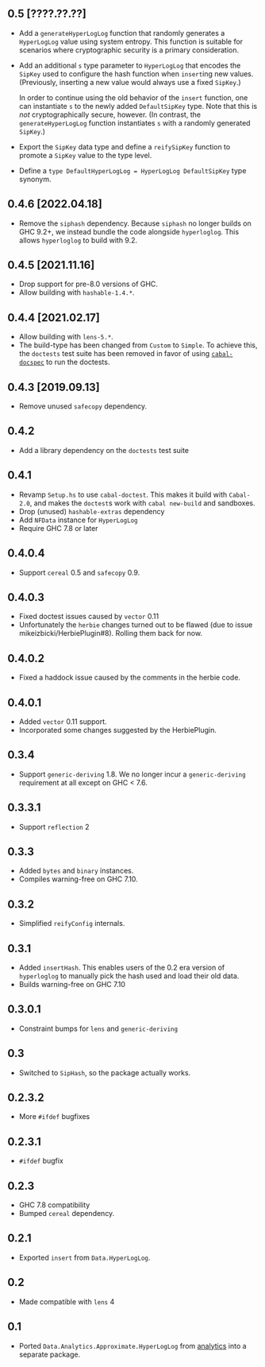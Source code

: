 0.5 [????.??.??]
----------------
* Add a `generateHyperLogLog` function that randomly generates a `HyperLogLog`
  value using system entropy. This function is suitable for scenarios where
  cryptographic security is a primary consideration.
* Add an additional `s` type parameter to `HyperLogLog` that encodes the
  `SipKey` used to configure the hash function when `insert`ing new values.
  (Previously, inserting a new value would always use a fixed `SipKey`.)

  In order to continue using the old behavior of the `insert` function, one
  can instantiate `s` to the newly added `DefaultSipKey` type. Note that this
  is *not* cryptographically secure, however. (In contrast, the
  `generateHyperLogLog` function instantiates `s` with a randomly generated
  `SipKey`.)
* Export the `SipKey` data type and define a `reifySipKey` function to promote
  a `SipKey` value to the type level.
* Define a `type DefaultHyperLogLog = HyperLogLog DefaultSipKey` type synonym.

0.4.6 [2022.04.18]
------------------
* Remove the `siphash` dependency. Because `siphash` no longer builds on
  GHC 9.2+, we instead bundle the code alongside `hyperloglog`. This allows
  `hyperloglog` to build with 9.2.

0.4.5 [2021.11.16]
------------------
* Drop support for pre-8.0 versions of GHC.
* Allow building with `hashable-1.4.*`.

0.4.4 [2021.02.17]
------------------
* Allow building with `lens-5.*`.
* The build-type has been changed from `Custom` to `Simple`.
  To achieve this, the `doctests` test suite has been removed in favor of using
  [`cabal-docspec`](https://github.com/phadej/cabal-extras/tree/master/cabal-docspec)
  to run the doctests.

0.4.3 [2019.09.13]
------------------
* Remove unused `safecopy` dependency.

0.4.2
-----
* Add a library dependency on the `doctests` test suite

0.4.1
-----
* Revamp `Setup.hs` to use `cabal-doctest`. This makes it build
  with `Cabal-2.0`, and makes the `doctest`s work with `cabal new-build` and
  sandboxes.
* Drop (unused) `hashable-extras` dependency
* Add `NFData` instance for `HyperLogLog`
* Require GHC 7.8 or later

0.4.0.4
-------
* Support `cereal` 0.5 and `safecopy` 0.9.

0.4.0.3
-------
* Fixed doctest issues caused by `vector` 0.11
* Unfortunately the `herbie` changes turned out to be flawed (due to issue mikeizbicki/HerbiePlugin#8). Rolling them back for now.

0.4.0.2
-------
* Fixed a haddock issue caused by the comments in the herbie code.

0.4.0.1
-------
* Added `vector` 0.11 support.
* Incorporated some changes suggested by the HerbiePlugin.

0.3.4
-----
* Support `generic-deriving` 1.8. We no longer incur a `generic-deriving` requirement at all except on GHC < 7.6.

0.3.3.1
-------
* Support `reflection` 2

0.3.3
-----
* Added `bytes` and `binary` instances.
* Compiles warning-free on GHC 7.10.

0.3.2
-----
* Simplified `reifyConfig` internals.

0.3.1
-----
* Added `insertHash`. This enables users of the 0.2
  era version of `hyperloglog` to manually pick the
  hash used and load their old data.
* Builds warning-free on GHC 7.10

0.3.0.1
---
* Constraint bumps for `lens` and `generic-deriving`

0.3
---
* Switched to `SipHash`, so the package actually works.

0.2.3.2
-------
* More `#ifdef` bugfixes

0.2.3.1
-------
* `#ifdef` bugfix

0.2.3
-----
* GHC 7.8 compatibility
* Bumped `cereal` dependency.

0.2.1
-----
* Exported `insert` from `Data.HyperLogLog`.

0.2
---
* Made compatible with `lens` 4

0.1
---
* Ported `Data.Analytics.Approximate.HyperLogLog` from [analytics](http://github.com/analytics) into a separate package.
